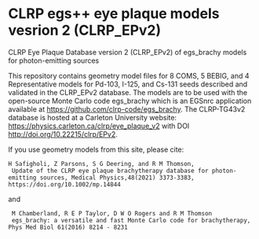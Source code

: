 # CLRP egs++ eye plaque models vesrion 2 (CLRP_EPv2) #

CLRP Eye Plaque Database version 2 (CLRP_EPv2) of egs_brachy models for photon-emitting sources



This repository contains geometry model files for 8 COMS, 5 BEBIG, and 4 Representative models for Pd-103, I-125, and Cs-131 seeds described and validated in the CLRP_EPv2 database. 
The models are to be used with the open-source Monte Carlo code egs_brachy which is an EGSnrc application available at https://github.com/clrp-code/egs_brachy.
The CLRP-TG43v2 database is hosted at a Carleton University website: https://physics.carleton.ca/clrp/eye_plaque_v2 with DOI http://doi.org/10.22215/clrp/EPv2.

If you use geometry models from this site, please cite:


    H Safigholi, Z Parsons, S G Deering, and R M Thomson,
     Update of the CLRP eye plaque brachytherapy database for photon-emitting sources, Medical Physics,48(2021) 3373-3383, https://doi.org/10.1002/mp.14844
 
 and      

     M Chamberland, R E P Taylor, D W O Rogers and R M Thomson
     egs_brachy: a versatile and fast Monte Carlo code for brachytherapy, Phys Med Biol 61(2016) 8214 - 8231  
